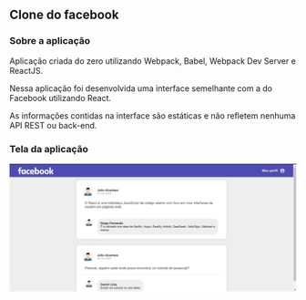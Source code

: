 ## Clone do facebook

### Sobre a aplicação

Aplicação criada do zero utilizando Webpack, Babel, Webpack Dev Server e ReactJS.

Nessa aplicação foi desenvolvida uma interface semelhante com a do Facebook utilizando React.

As informações contidas na interface são estáticas e não refletem nenhuma API REST ou back-end.

### Tela da aplicação
![Facebook](.github/facebook.png)